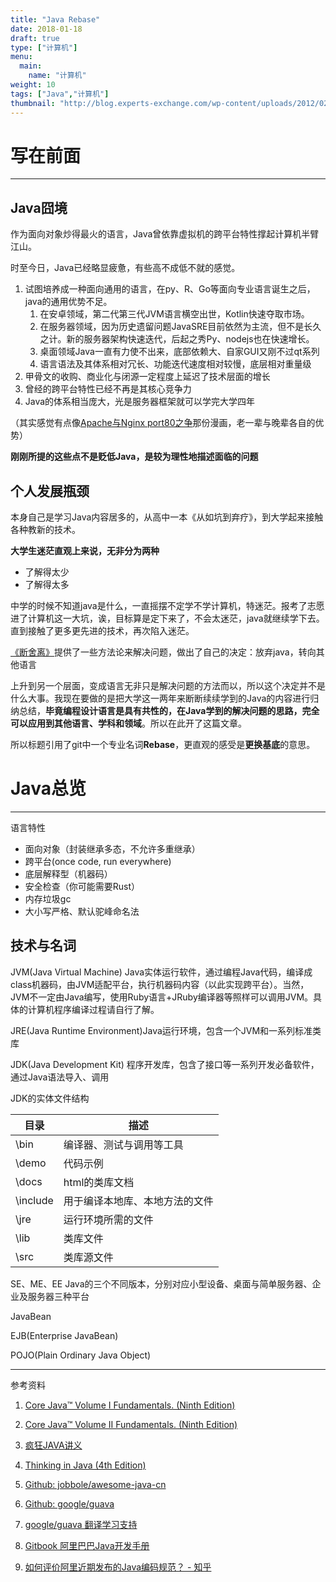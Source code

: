 ```yaml
---
title: "Java Rebase"
date: 2018-01-18
draft: true
type: ["计算机"]
menu:
  main:
    name: "计算机"
weight: 10
tags: ["Java","计算机"]
thumbnail: "http://blog.experts-exchange.com/wp-content/uploads/2012/02/java1.jpg"
---
```


# 写在前面
---

## Java囧境

作为面向对象炒得最火的语言，Java曾依靠虚拟机的跨平台特性撑起计算机半臂江山。

时至今日，Java已经略显疲惫，有些高不成低不就的感觉。

1. 试图培养成一种面向通用的语言，在py、R、Go等面向专业语言诞生之后，java的通用优势不足。
	1. 在安卓领域，第二代第三代JVM语言横空出世，Kotlin快速夺取市场。
	2. 在服务器领域，因为历史遗留问题JavaSRE目前依然为主流，但不是长久之计。新的服务器架构快速迭代，后起之秀Py、nodejs也在快速增长。
	3. 桌面领域Java一直有力使不出来，底部依赖大、自家GUI又刚不过qt系列
	4. 语言语法及其体系相对冗长、功能迭代速度相对较慢，底层相对重量级
2. 甲骨文的收购、商业化与闭源一定程度上延迟了技术层面的增长
3. 曾经的跨平台特性已经不再是其核心竞争力
4. Java的体系相当庞大，光是服务器框架就可以学完大学四年

（其实感觉有点像[Apache与Nginx port80之争](https://linux.cn/article-8292-1.html)那份漫画，老一辈与晚辈各自的优势）

**刚刚所提的这些点不是贬低Java，是较为理性地描述面临的问题**

## 个人发展瓶颈

本身自己是学习Java内容居多的，从高中一本《从如坑到弃疗》，到大学起来接触各种教新的技术。

**大学生迷茫直观上来说，无非分为两种**

- 了解得太少
- 了解得太多

中学的时候不知道java是什么，一直摇摆不定学不学计算机，特迷茫。报考了志愿进了计算机这一大坑，诶，目标算是定下来了，不会太迷茫，java就继续学下去。直到接触了更多更先进的技术，再次陷入迷茫。

[《断舍离》](https://book.douban.com/subject/24749465/)提供了一些方法论来解决问题，做出了自己的决定：放弃java，转向其他语言

上升到另一个层面，变成语言无非只是解决问题的方法而以，所以这个决定并不是什么大事。我现在要做的是把大学这一两年来断断续续学到的Java的内容进行归纳总结，**毕竟编程设计语言是具有共性的，在Java学到的解决问题的思路，完全可以应用到其他语言、学科和领域**。所以在此开了这篇文章。

所以标题引用了git中一个专业名词**Rebase**，更直观的感受是**更换基底**的意思。

# Java总览
---
语言特性

- 面向对象（封装继承多态，不允许多重继承）
- 跨平台(once code, run everywhere)
- 底层解释型（机器码）
- 安全检查（你可能需要Rust）
- 内存垃圾gc
- 大小写严格、默认驼峰命名法

## 技术与名词

JVM(Java Virtual Machine) Java实体运行软件，通过编程Java代码，编译成class机器码，由JVM适配平台，执行机器码内容（以此实现跨平台）。当然，JVM不一定由Java编写，使用Ruby语言+JRuby编译器等照样可以调用JVM。具体的计算机程序编译过程请自行了解。

JRE(Java Runtime Environment)Java运行环境，包含一个JVM和一系列标准类库

JDK(Java Development Kit) 程序开发库，包含了接口等一系列开发必备软件，通过Java语法导入、调用

JDK的实体文件结构

|目录|描述|
|-|-|
| \bin| 编译器、测试与调用等工具|
| \demo| 代码示例|
| \docs| html的类库文档|
| \include| 用于编译本地库、本地方法的文件|
| \jre|运行环境所需的文件|
| \lib|类库文件|
| \src|类库源文件|


SE、ME、EE Java的三个不同版本，分别对应小型设备、桌面与简单服务器、企业及服务器三种平台

JavaBean

EJB(Enterprise JavaBean)

POJO(Plain Ordinary Java Object)









---
参考资料

1. [Core Java™ Volume I Fundamentals. (Ninth Edition)](https://www.amazon.com/Core-Java-I-Fundamentals-9th/dp/0137081898)

2. [Core Java™ Volume II Fundamentals. (Ninth Edition)](https://www.amazon.com/Core-Java-II-Advanced-Features-9th/dp/013708160X)

3. [疯狂JAVA讲义]()

3. [Thinking in Java (4th Edition)](https://www.amazon.com/Thinking-Java-4th-Bruce-Eckel/dp/0131872486)

4. [Github: jobbole/awesome-java-cn](https://github.com/jobbole/awesome-java-cn)

5. [Github: google/guava](https://github.com/google/guava)

6. [google/guava 翻译学习支持](http://ifeve.com/google-guava/)

7. [Gitbook 阿里巴巴Java开发手册](https://goghtsui.gitbooks.io/-java/content/)

8. [如何评价阿里近期发布的Java编码规范？ - 知乎](https://www.zhihu.com/question/55642203)
